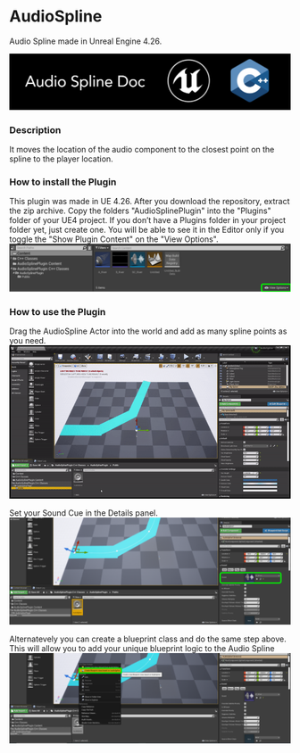 # AudioSpline
Audio Spline made in Unreal Engine 4.26. 

![](Documentation/Images/Image01.PNG)

### Description
It moves the location of the audio component to the closest point on the spline to the player location.


### How to install the Plugin 
This plugin was made in UE 4.26.
After you download the repository, extract the zip archive. Copy the folders "AudioSplinePlugin" into the "Plugins" folder of your UE4 project. 
If you don’t have a Plugins folder in your project folder yet, just create one.
You will be able to see it in the Editor only if you toggle the "Show Plugin Content" on the "View Options".
![](Documentation/Images/Image02.PNG)

### How to use the Plugin
Drag the AudioSpline Actor into the world and add as many spline points as you need.
![](Documentation/Images/Gif01.gif)

Set your Sound Cue in the Details panel.   
![](Documentation/Images/Image05.PNG)

Alternatevely you can create a blueprint class and do the same step above. This will allow you to add your unique blueprint logic to the Audio Spline
![](Documentation/Images/Image04.PNG)
